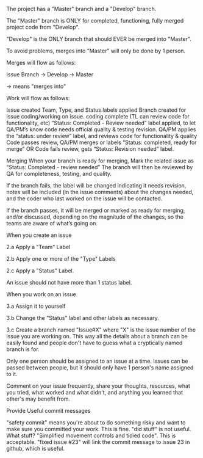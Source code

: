 The project has a "Master" branch and a "Develop" branch.

The "Master" branch is ONLY for completed, functioning, fully merged project code from "Develop".

"Develop" is the ONLY branch that should EVER be merged into "Master".

To avoid problems, merges into "Master" will only be done by 1 person.

Merges will flow as follows:

Issue Branch -> Develop -> Master

-> means "merges into"

Work will flow as follows:

Issue created Team, Type, and Status labels applied Branch created for issue coding/working on issue. coding complete (TL can review code for functionality, etc) “Status: Completed - Review needed” label applied, to let QA/PM’s know code needs official quality & testing revision. QA/PM applies the “status: under review” label, and reviews code for functionality & quality Code passes review, QA/PM merges or labels “Status: completed, ready for merge” OR Code fails review, gets “Status: Revision needed” label.

Merging
When your branch is ready for merging, Mark the related issue as “Status: Completed - review needed” The branch will then be reviewed by QA for completeness, testing, and quality.

If the branch fails, the label will be changed indicating it needs revision, notes will be included (in the issue comments) about the changes needed, and the coder who last worked on the issue will be contacted.

If the branch passes, it will be merged or marked as ready for merging, and/or discussed, depending on the magnitude of the changes, so the teams are aware of what’s going on.

When you create an issue


2.a Apply a "Team" Label

2.b Apply one or more of the "Type" Labels

2.c Apply a "Status" Label.

An issue should not have more than 1 status label.


When you work on an issue

3.a Assign it to yourself

3.b Change the "Status" label and other labels as necessary.

3.c Create a branch named "Issue#X" where "X" is the issue number of the issue you are working on. This way all the details about a branch can be easily found and people don't have to guess what a cryptically named branch is for.

Only one person should be assigned to an issue at a time. Issues can be passed between people, but it should only have 1 person's name assigned to it.

Comment on your issue frequently, share your thoughts, resources, what you tried, what worked and what didn't, and anything you learned that other's may benefit from.

Provide Useful commit messages

"safety commit" means you're about to do something risky and want to make sure you committed your work. This is fine. "did stuff" is not useful. What stuff? "Simplified movement controls and tidied code". This is acceptable. "fixed issue #23" will link the commit message to issue 23 in github, which is useful.
